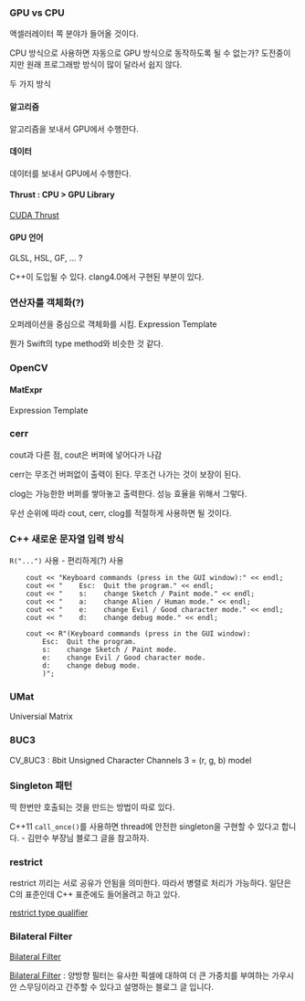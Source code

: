 ### GPU vs CPU

액셀러레이터 쪽 분야가 들어올 것이다.

CPU 방식으로 사용하면 자동으로 GPU 방식으로 동작하도록 될 수 없는가? 도전중이지만 원래 프로그래방 방식이 많이 달라서 쉽지 않다.

두 가지 방식

#### 알고리즘 

알고리즘을 보내서 GPU에서 수행한다.

#### 데이터

데이터를 보내서 GPU에서 수행한다.

#### Thrust : CPU > GPU Library

[CUDA Thrust](http://docs.nvidia.com/cuda/thrust/#axzz4NrmfHelN)

#### GPU 언어

GLSL, HSL, GF, ... ?

C++이 도입될 수 있다. clang4.0에서 구현된 부분이 있다. 

### 연산자를 객체화(?)

오퍼레이션을 중심으로 객체화를 시킴. Expression Template 

뭔가 Swift의 type method와 비슷한 것 같다.

### OpenCV

#### MatExpr

Expression Template

### cerr

cout과 다른 점, cout은 버퍼에 넣어다가 나감

cerr는 무조건 버퍼없이 출력이 된다. 무조건 나가는 것이 보장이 된다. 

clog는 가능한한 버퍼를 쌓아놓고 출력한다. 성능 효율을 위해서 그렇다. 

우선 순위에 따라 cout, cerr, clog를 적절하게 사용하면 될 것이다. 

### C++ 새로운 문자열 입력 방식

`R("...")` 사용 - 편리하게(?) 사용

```
    cout << "Keyboard commands (press in the GUI window):" << endl;
    cout << "    Esc:  Quit the program." << endl;
    cout << "    s:    change Sketch / Paint mode." << endl;
    cout << "    a:    change Alien / Human mode." << endl;
    cout << "    e:    change Evil / Good character mode." << endl;
    cout << "    d:    change debug mode." << endl;
```

```
    cout << R"(Keyboard commands (press in the GUI window):
        Esc:  Quit the program.
        s:    change Sketch / Paint mode.    
        e:    change Evil / Good character mode.
        d:    change debug mode.
        )";
```

### UMat

Universial Matrix

### 8UC3

CV_8UC3 : 8bit Unsigned Character Channels 3 = (r, g, b) model

### Singleton 패턴

딱 한번만 호출되는 것을 만드는 방법이 따로 있다.

C++11 `call_once()`를 사용하면 thread에 안전한 singleton을 구현할 수 있다고 합니다. - 김만수 부장님 블로그 글을 참고하자. 

### restrict

restrict 끼리는 서로 공유가 안됨을 의미한다. 따라서 병렬로 처리가 가능하다. 일단은 C의 표준인데 C++ 표준에도 들어올려고 하고 있다.

[restrict type qualifier](http://en.cppreference.com/w/c/language/restrict)

### Bilateral Filter

[Bilateral Filter](https://en.wikipedia.org/wiki/Bilateral_filter)

[Bilateral Filter](http://kimjuyoung.blogspot.kr/2016/02/bilateral-filter.html) : 양방향 필터는 유사한 픽셀에 대하여 더 큰 가중치를 부여하는 가우시안 스무딩이라고 간주할 수 있다고 설명하는 블로그 글 입니다. 
